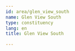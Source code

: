 ```yaml
---
id: area/glen_view_south
name: Glen View South
type: constituency
lang: en
title: Glen View South

---
```

